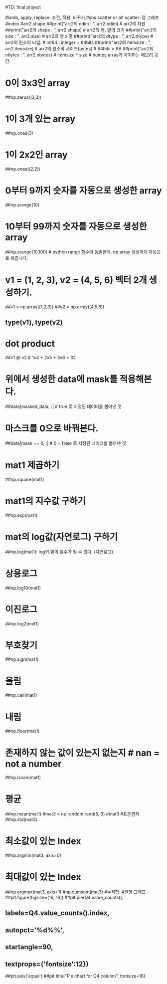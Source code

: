 #TD: final project

#lamb, apply, replace: 조건, 적용, 바꾸기
#sns.scatter or plt scatter: 점 그래프
#index
#arr2.shape
##print("arr2의 ndim : ", arr2.ndim) # arr2의 차원
##print("arr2의 shape : ", arr2.shape) # arr2의 행, 열의 크기
##print("arr2의 size : ", arr2.size) # arr2의 행 x 열
##print("arr2의 dtype : ", arr2.dtype) # arr2의 원소의 타입. # int64 : integer + 64bits
##print("arr2의 itemsize : ", arr2.itemsize) # arr2의 원소의 사이즈(bytes) # 64bits = 8B
##print("arr2의 nbytes : ", arr2.nbytes) # itemsize * size # numpy array가 차지하는 메모리 공간.

# 0이 3x3인 array
##np.zeros((3,3))
# 1이 3개 있는 array
##np.ones(3)
# 1이 2x2인 array
##np.ones((2,2))
# 0부터 9까지 숫자를 자동으로 생성한 array
##np.arange(10)
# 10부터 99까지 숫자를 자동으로 생성한 array
##np.arange(10,100) # python range 함수와 동일한데, np.array 생성까지 자동으로 해줍니다.
# v1 = (1, 2, 3), v2 = (4, 5, 6) 벡터 2개 생성하기.
##v1 = np.array((1,2,3))
##v2 = np.array((4,5,6))
## type(v1), type(v2)
# dot product
##v1 @ v2 # 1x4 + 2x5 + 3x6 = 32
# 위에서 생성한 data에 mask를 적용해본다.
##data[masked_data, :] # true 로 지정된 데이터를 뽑아낸 것
# 마스크를 0으로 바꿔본다. 
##data[mask == 0, :] # 0 = false 로 지정된 데이터를 뽑아낸 것
# mat1 제곱하기
##np.square(mat1)
# mat1의 지수값 구하기
##np.exp(mat1)
# mat의 log값(자연로그) 구하기
##np.log(mat1): log의 밑이 음수가 될 수 없다. (자연로그)
# 상용로그
##np.log10(mat1)
# 이진로그
##np.log2(mat1)
# 부호찾기
##np.sign(mat1)
# 올림
##np.ceil(mat1)
# 내림
##np.floor(mat1)
# 존재하지 않는 값이 있는지 없는지 # nan = not a number
##np.isnan(mat1)
# 평균
##np.mean(mat1)
#mat3 = np.random.rand(5, 3)
#mat3
#표준편차
##np.std(mat3)
# 최소값이 있는 Index
##np.argmin(mat3, axis=0)
# 최대값이 있는 Index
##np.argmax(mat3, axis=1)
#np.cumsum(mat3) #누적합.
#원형 그래프
##plt.figure(figsize=(16, 16))
##plt.pie(Q4.value_counts(),
##       labels=Q4.value_counts().index,
##       autopct='%d%%',
##       startangle=90,
##       textprops={'fontsize':12})
##plt.axis('equal')
##plt.title("Pie chart for Q4 column", fontsize=16)

